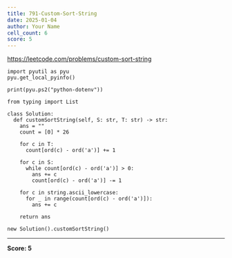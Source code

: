 ```yaml
---
title: 791-Custom-Sort-String
date: 2025-01-04
author: Your Name
cell_count: 6
score: 5
---
```


https://leetcode.com/problems/custom-sort-string


```
import pyutil as pyu
pyu.get_local_pyinfo()
```


```
print(pyu.ps2("python-dotenv"))
```


```
from typing import List
```


```
class Solution:
  def customSortString(self, S: str, T: str) -> str:
    ans = ""
    count = [0] * 26

    for c in T:
      count[ord(c) - ord('a')] += 1

    for c in S:
      while count[ord(c) - ord('a')] > 0:
        ans += c
        count[ord(c) - ord('a')] -= 1

    for c in string.ascii_lowercase:
      for _ in range(count[ord(c) - ord('a')]):
        ans += c

    return ans
```


```
new Solution().customSortString()
```


---
**Score: 5**